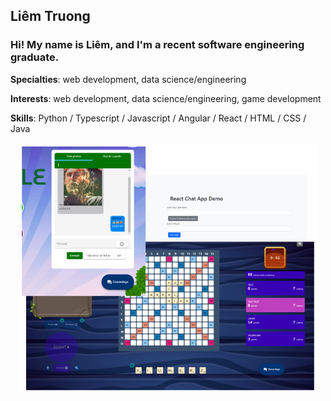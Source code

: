 ## Liêm Truong

### Hi! My name is Liêm, and I'm a recent software engineering graduate.


**Specialties**: web development, data science/engineering  

**Interests**: web development, data science/engineering, game development  

**Skills**: Python / Typescript / Javascript / Angular / React / HTML / CSS / Java  
<p align="center">
  <img src="github-banner-updated.png" height="400">
</p>
